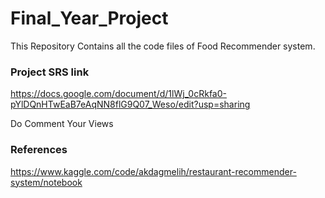 # Final_Year_Project
This Repository Contains all the code files of Food Recommender system. 

### Project SRS link

https://docs.google.com/document/d/1lWj_0cRkfa0-pYlDQnHTwEaB7eAqNN8flG9Q07_Weso/edit?usp=sharing

Do Comment Your Views


### References 

https://www.kaggle.com/code/akdagmelih/restaurant-recommender-system/notebook
